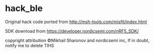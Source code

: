 # hack_ble

Original hack code ported from http://msh-tools.com/misfit/index.html

SDK download from https://developer.nordicsemi.com/nRF5_SDK/

copyright attribution ©Mikhail Sharonov and nordicsemi inc, If in doubt, notify me to delete TIHS

